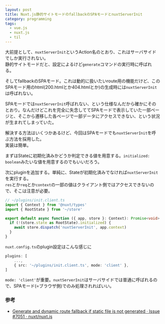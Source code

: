 ```yaml
---
layout: post
title: Nuxt.js静的サイトモードのfallbackのSPAモードとnuxtServerInit
category: programming
tags:
  - vue.js
  - nuxt.js
  - til
---
```


大前提として、`nuxtServerInit`というAction名のとおり、これはサーバサイドでしか実行されない。  
静的サイトモードだと、設定によるけど`generate`コマンドの実行時に呼ばれる。

そしてfallbackのSPAモード。これは動的に扱いたいroute用の機能だけど、このSPAモード用のhtml(200.htmlとか404.htmlとか)の生成時には`nuxtServerInit`は呼ばれない。

SPAモードでは`nuxtServerInit`呼ばれない、という仕様なんだから確かにそのとおり。なんだけどこれを完全に失念しててSPAモードで表示していた一部ページと、そこから遷移した各ページで一部データにアクセスできない、という状況が生まれてしまっていた。

解決する方法はいくつかあるけど、今回はSPAモードでも`nuxtServerInit`を呼ぶ方法を採用した。  
実装は簡単。

まずはStateに初期化済みかどうか判定できる値を用意する。`initialized: boolean`みたいな値を用意するのでもいいだろう。

次にpluginを追加する。単純に、Stateが初期化済みでなければ`nuxtServerInit`を実行する。  
`res`とか`req`とか`context`の一部の値はクライアント側ではアクセスできないので、そこは注意が必要。

```typescript
// ~/plugins/init.client.ts
import { Context } from '@nuxt/types'
import { RootState } from '~/store'

export default async function ({ app, store }: Context): Promise<void> {
  if (!(store.state as RootState).initialized) {
    await store.dispatch('nuxtServerInit', app.context)
  }
}
```

`nuxt.config.ts`のplugin設定はこんな感じに

```typescript
plugins: [
    ...,
    { src: '~/plugins/init.client.ts', mode: 'client' },
]
```

`mode: 'client'`が重要。`nuxtServerInit`はサーバサイドでは普通に呼ばれるので、SPAモード(=ブラウザ側)でのみ処理されればいい。

### 参考

- [Generate and dynamic route fallback if static file is not generated · Issue #7051 · nuxt/nuxt.js](https://github.com/nuxt/nuxt.js/issues/7051#issuecomment-604914461)
